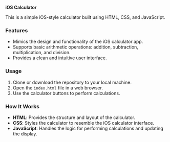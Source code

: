 **iOS Calculator**

This is a simple iOS-style calculator built using HTML, CSS, and JavaScript.

### Features
- Mimics the design and functionality of the iOS calculator app.
- Supports basic arithmetic operations: addition, subtraction, multiplication, and division.
- Provides a clean and intuitive user interface.

### Usage
1. Clone or download the repository to your local machine.
2. Open the `index.html` file in a web browser.
3. Use the calculator buttons to perform calculations.

### How It Works
- **HTML**: Provides the structure and layout of the calculator.
- **CSS**: Styles the calculator to resemble the iOS calculator interface.
- **JavaScript**: Handles the logic for performing calculations and updating the display.

